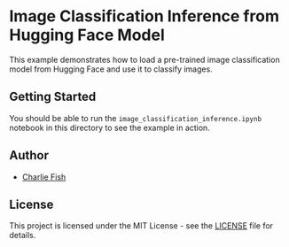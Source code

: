 # Image Classification Inference from Hugging Face Model

This example demonstrates how to load a pre-trained image classification model from Hugging Face and use it to classify images.

## Getting Started

You should be able to run the `image_classification_inference.ipynb` notebook in this directory to see the example in action.

## Author

- [Charlie Fish](https://charlie.fish)

## License

This project is licensed under the MIT License - see the [LICENSE](LICENSE) file for details.
